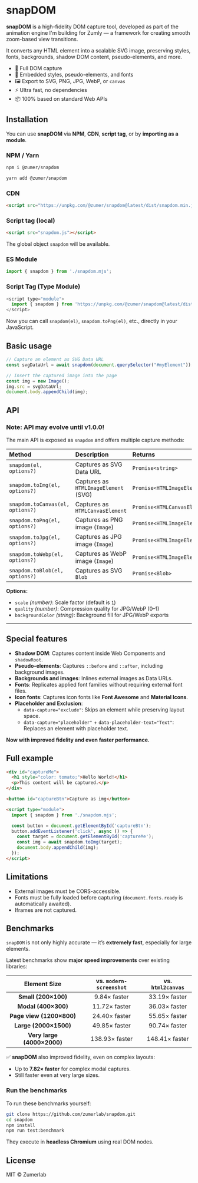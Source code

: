 # snapDOM

**snapDOM** is a high-fidelity DOM capture tool, developed as part of the animation engine I'm building for Zumly — a framework for creating smooth zoom-based view transitions.

It converts any HTML element into a scalable SVG image, preserving styles, fonts, backgrounds, shadow DOM content, pseudo-elements, and more.

- 📸 Full DOM capture
- 🎨 Embedded styles, pseudo-elements, and fonts
- 🖼️ Export to SVG, PNG, JPG, WebP, or `canvas`
- ⚡ Ultra fast, no dependencies
- 📦 100% based on standard Web APIs


## Installation

You can use **snapDOM** via **NPM**, **CDN**, **script tag**, or by **importing as a module**.

### NPM / Yarn

```sh
npm i @zumer/snapdom
```

```sh
yarn add @zumer/snapdom
```

### CDN

```html
<script src="https://unpkg.com/@zumer/snapdom@latest/dist/snapdom.min.js"></script>
```

### Script tag (local)

```html
<script src="snapdom.js"></script>
```

The global object `snapdom` will be available.

### ES Module

```javascript
import { snapdom } from './snapdom.mjs';
```

### Script Tag (Type Module)

```javascript
<script type="module">
  import { snapdom } from 'https://unpkg.com/@zumer/snapdom@latest/dist/snapdom.mjs';
</script>
```

Now you can call `snapdom(el)`, `snapdom.toPng(el)`, etc., directly in your JavaScript.


## Basic usage

```javascript
// Capture an element as SVG Data URL
const svgDataUrl = await snapdom(document.querySelector("#myElement"));

// Insert the captured image into the page
const img = new Image();
img.src = svgDataUrl;
document.body.appendChild(img);
```


## API

### Note: API may evolve until v1.0.0!

The main API is exposed as `snapdom` and offers multiple capture methods:

| Method                | Description                            | Returns                  |
|:----------------------|:---------------------------------------|:-------------------------|
| `snapdom(el, options?)` | Captures as SVG Data URL                | `Promise<string>`        |
| `snapdom.toImg(el, options?)` | Captures as `HTMLImageElement` (SVG)     | `Promise<HTMLImageElement>` |
| `snapdom.toCanvas(el, options?)` | Captures as `HTMLCanvasElement`        | `Promise<HTMLCanvasElement>` |
| `snapdom.toPng(el, options?)` | Captures as PNG image (`Image`)      | `Promise<HTMLImageElement>` |
| `snapdom.toJpg(el, options?)` | Captures as JPG image (`Image`)      | `Promise<HTMLImageElement>` |
| `snapdom.toWebp(el, options?)` | Captures as WebP image (`Image`)     | `Promise<HTMLImageElement>` |
| `snapdom.toBlob(el, options?)` | Captures as SVG `Blob`               | `Promise<Blob>`           |

**Options:**
- `scale` *(number)*: Scale factor (default is `1`)
- `quality` *(number)*: Compression quality for JPG/WebP (0–1)
- `backgroundColor` *(string)*: Background fill for JPG/WebP exports

---

## Special features

- **Shadow DOM**: Captures content inside Web Components and `shadowRoot`.
- **Pseudo-elements**: Captures `::before` and `::after`, including background images.
- **Backgrounds and images**: Inlines external images as Data URLs.
- **Fonts**: Replicates applied font families without requiring external font files.
- **Icon fonts**: Captures icon fonts like **Font Awesome** and **Material Icons**.
- **Placeholder and Exclusion**:
  - `data-capture="exclude"`: Skips an element while preserving layout space.
  - `data-capture="placeholder"` + `data-placeholder-text="Text"`: Replaces an element with placeholder text.

**Now with improved fidelity and even faster performance.**

## Full example

```html
<div id="captureMe">
  <h1 style="color: tomato;">Hello World!</h1>
  <p>This content will be captured.</p>
</div>

<button id="captureBtn">Capture as img</button>

<script type="module">
  import { snapdom } from './snapdom.mjs';

  const button = document.getElementById('captureBtn');
  button.addEventListener('click', async () => {
    const target = document.getElementById('captureMe');
    const img = await snapdom.toImg(target);
    document.body.appendChild(img);
  });
</script>
```


## Limitations

- External images must be CORS-accessible.
- Fonts must be fully loaded before capturing (`document.fonts.ready` is automatically awaited).
- Iframes are not captured.


## Benchmarks

`snapDOM` is not only highly accurate — it’s **extremely fast**, especially for large elements.

Latest benchmarks show **major speed improvements** over existing libraries:

| Element Size             | vs. `modern-screenshot` | vs. `html2canvas` |
|:------------------------:|:-----------------------:|:-----------------:|
| **Small (200×100)**      | 9.84× faster            | 33.19× faster     |
| **Modal (400×300)**      | 11.72× faster           | 36.03× faster     |
| **Page view (1200×800)** | 24.40× faster           | 55.65× faster     |
| **Large (2000×1500)**    | 49.85× faster           | 90.74× faster     |
| **Very large (4000×2000)** | 138.93× faster         | 148.41× faster    |

✅ **snapDOM** also improved fidelity, even on complex layouts:
- Up to **7.82× faster** for complex modal captures.
- Still faster even at very large sizes.

### Run the benchmarks
To run these benchmarks yourself:

```sh
git clone https://github.com/zumerlab/snapdom.git
cd snapdom
npm install
npm run test:benchmark
```

They execute in **headless Chromium** using real DOM nodes.


## License

MIT © Zumerlab
